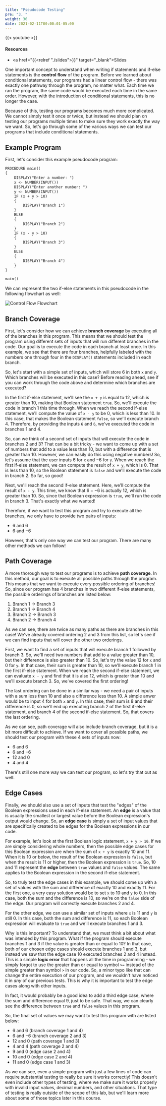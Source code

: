 ```yaml
---
title: "Pseudocode Testing"
pre: "3. "
weight: 30
date: 2021-02-11T00:00:01-05:00
---
```


{{< youtube >}}

#### Resources

* <a href="{{<relref "./slides">}}" target="_blank">Slides</a>

One important concept to understand when writing if statements and if-else statements is the **control flow** of the program. Before we learned about conditional statements, our programs had a linear control flow - there was exactly one pathway through the program, no matter what. Each time we ran the program, the same code would be executed each time in the same order. However, with the introduction of conditional statements, this is no longer the case.

Because of this, testing our programs becomes much more complicated. We cannot simply test it once or twice, but instead we should plan on testing our programs multiple times to make sure they work exactly the way we want. So, let's go through some of the various ways we can test our programs that include conditional statements.

## Example Program

First, let's consider this example pseudocode program:

```tex
PROCEDURE main()
{
    DISPLAY("Enter a number: ")
    x <- NUMBER(INPUT())
    DISPLAY("Enter another number: ")
    y <- NUMBER(INPUT())
    IF (x + y > 10)
    {
        DISPLAY("Branch 1")
    }
    ELSE
    {
        DISPLAY("Branch 2")
    }
    IF (x - y > 10)
    {
        DISPLAY("Branch 3")
    }
    ELSE
    {
        DISPLAY("Branch 4")
    }
}

main()
```

We can represent the two if-else statements in this pseudocode in the following flowchart as well:

![Control Flow Flowchart](/images/lab7/control.png)

## Branch Coverage

First, let's consider how we can achieve **branch coverage** by executing all of the branches in this program. This means that we should test the program using different sets of inputs that will run different branches in the code. Our goal is to execute the code in each branch at least once. In this example, we see that there are four branches, helpfully labeled with the numbers one through four in the `DISPLAY()` statements included in each branch. 

So, let's start with a simple set of inputs, which will store $6$ in both `x` and `y`. Which branches will be executed in this case? Before reading ahead, see if you can work through the code above and determine which branches are executed?

In the first if-else statement, we'll see the `x + y` is equal to $12$, which is greater than $10$, making that Boolean statement `true`. So, we'll execute the code in branch 1 this time through. When we reach the second if-else statement, we'll compute the value of `x - y` to be $0$, which is less than $10$. In this case, that makes the Boolean statement `false`, so we'll execute branch 4. Therefore, by providing the inputs `6` and `6`, we've executed the code in branches 1 and 4. 

So, can we think of a second set of inputs that will execute the code in branches 2 and 3? That can be a bit tricky - we want to come up with a set of numbers that add to a value less than $10$, but with a difference that is greater than $10$. However, we can easily do this using negative numbers! So, let's assume that the user inputs $6$ for `x` and $-6$ for `y`. When we reach the first if-else statement, we can compute the result of `x + y`, which is $0$. That is less than $10$, so the Boolean statement is `false` and we'll execute the code in branch 2. So far, so good!

Next, we'll reach the second if-else statement. Here, we'll compute the result of `x - y`. This time, we know that $6 - -6$ is actually $12$, which is greater than $10$. So, since that Boolean expression is `true`, we'll run the code in branch 3. That's exactly what we wanted!

Therefore, if we want to test this program and try to execute all the branches, we only have to provide two pairs of inputs:

* $6$ and $6$
* $6$ and $-6$

However, that's only one way we can test our program. There are many other methods we can follow!

## Path Coverage

A more thorough way to test our programs is to achieve **path coverage**. In this method, our goal is to execute all possible paths through the program. This means that we want to execute every possible ordering of branches! So, since our program has 4 branches in two different if-else statements, the possible orderings of branches are listed below:

1. Branch 1 -> Branch 3
2. Branch 1 -> Branch 4
3. Branch 2 -> Branch 3
4. Branch 2 -> Branch 4

As we can see, there are twice as many paths as there are branches in this case! We've already covered ordering 2 and 3 from this list, so let's see if we can find inputs that will cover the other two orderings.

First, we want to find a set of inputs that will execute branch 1 followed by branch 3. So, we'll need two numbers that add to a value greater than 10, but their difference is also greater than 10. So, let's try the value $12$ for `x` and $0$ for `y`. In that case, their sum is greater than $10$, so we'll execute branch 1 in the first if-else statement. When we reach the second if-else statement, we can evaluate `x - y` and find that it is also $12$, which is greater than $10$ and we'll execute branch 3. So, we've covered the first ordering!

The last ordering can be done in a similar way - we need a pair of inputs with a sum less than $10$ and also a difference less than $10$. A simple anwer would be to input $4$ for both `x` and `y`. In this case, their sum is $8$ and their difference is $0$, so we'll end up executing branch 2 of the first if-else statement, and branch 4 of the second if-else statement. So, that covers the last ordering.

As we can see, path coverage will also include branch coverage, but it is a bit more difficult to achieve. If we want to cover all possible paths, we should test our program with these 4 sets of inputs now:

* $6$ and $6$
* $6$ and $-6$
* $12$ and $0$
* $4$ and $4$

There's still one more way we can test our program, so let's try that out as well.

## Edge Cases

Finally, we should also use a set of inputs that test the "edges" of the Boolean expressions used in each if-else statement. An **edge** is a value that is usually the smallest or largest value before the Boolean expression's output would change. So, an **edge case** is simply a set of input values that are specifically created to be edges for the Boolean expressions in our code. 

For example, let's look at the first Boolean logic statement, `x + y > 10`. If we are simply considering whole numbers, then the possible edge cases for this Boolean expression are when the sum of `x + y` is exactly $10$ and $11$. When it is $10$ or below, the result of the Boolean expression is `false`, but when the result is $11$ or higher, then the Boolean expression is `true`. So, $10$ and $11$ represent the **edge** between `true` values and `false` values. The same applies to the Boolean expression in the second if-else statement.

So, to truly test the edge cases in this example, we should come up with a set of values with the sum and difference of exactly $10$ and exactly $11$. For the first one, a very easy solution would be to set `x` to $10$ and `y` to $0$. In this case, both the sum and the difference is $10$, so we're on the `false` side of the edge. Our program will correctly execute branches 2 and 4. 

For the other edge, we can use a similar set of inputs where `x` is $11$ and `y` is still $0$. In this case, both the sum and difference is $11$, so each Boolean expression will evaluate to `true` and we'll execute branches 1 and 3. 

Why is this important? To understand that, we must think a bit about what was intended by this program. What if the program should execute branches 1 and 3 if the value is greater than or equal to $10$? In that case, both of our chosen edge cases should execute branches 1 and 3, but instead we saw that the edge case $10$ executed branches 2 and 4 instead. This is a simple **logic error** that happens all the time in programming - we simply forgot to use the greater than or equal to symbol `>=` instead of the simple greater than symbol `>` in our code. So, a minor typo like that can change the entire execution of our program, and we wouldn't have noticed it in _any_ of our previous tests. This is why it is important to test the edge cases along with other inputs.

In fact, it would probably be a good idea to add a third edge case, where the sum and difference equal $9$, just to be safe. That way, we can clearly see the difference between `true` and `false` values in this program.

So, the final set of values we may want to test this program with are listed below:

* $6$ and $6$ (branch coverage 1 and 4)
* $6$ and $-6$ (branch coverage 2 and 3)
* $12$ and $0$ (path coverage 1 and 3)
* $4$ and $4$ (path coverage 2 and 4)
* $9$ and $0$ (edge case 2 and 4)
* $10$ and $0$ (edge case 2 and 4)
* $11$ and $0$ (edge case 1 and 3)

As we can see, even a simple program with just a few lines of code can require substantial testing to really be sure it works correctly! This doesn't even include other types of testing, where we make sure it works properly with invalid input values, decimal numbers, and other situations. That type of testing is really outside of the scope of this lab, but we'll learn more about some of those topics later in this course. 